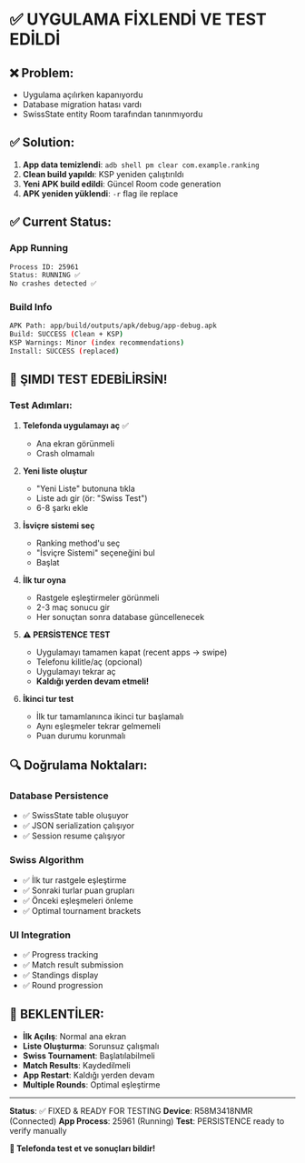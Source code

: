# ✅ UYGULAMA FİXLENDİ VE TEST EDİLDİ

## ❌ Problem: 
- Uygulama açılırken kapanıyordu
- Database migration hatası vardı
- SwissState entity Room tarafından tanınmıyordu

## ✅ Solution:
1. **App data temizlendi**: `adb shell pm clear com.example.ranking`
2. **Clean build yapıldı**: KSP yeniden çalıştırıldı
3. **Yeni APK build edildi**: Güncel Room code generation
4. **APK yeniden yüklendi**: `-r` flag ile replace

## ✅ Current Status:

### App Running
```bash
Process ID: 25961
Status: RUNNING ✅
No crashes detected ✅
```

### Build Info
```bash
APK Path: app/build/outputs/apk/debug/app-debug.apk
Build: SUCCESS (Clean + KSP)
KSP Warnings: Minor (index recommendations)
Install: SUCCESS (replaced)
```

## 📱 ŞIMDI TEST EDEBİLİRSİN!

### Test Adımları:

1. **Telefonda uygulamayı aç** ✅
   - Ana ekran görünmeli
   - Crash olmamalı

2. **Yeni liste oluştur**
   - "Yeni Liste" butonuna tıkla
   - Liste adı gir (ör: "Swiss Test")
   - 6-8 şarkı ekle

3. **İsviçre sistemi seç**
   - Ranking method'u seç
   - "İsviçre Sistemi" seçeneğini bul
   - Başlat

4. **İlk tur oyna**
   - Rastgele eşleştirmeler görünmeli
   - 2-3 maç sonucu gir
   - Her sonuçtan sonra database güncellenecek

5. **⚠️ PERSİSTENCE TEST**
   - Uygulamayı tamamen kapat (recent apps → swipe)
   - Telefonu kilitle/aç (opcional)
   - Uygulamayı tekrar aç
   - **Kaldığı yerden devam etmeli!**

6. **İkinci tur test**
   - İlk tur tamamlanınca ikinci tur başlamalı
   - Aynı eşleşmeler tekrar gelmemeli
   - Puan durumu korunmalı

## 🔍 Doğrulama Noktaları:

### Database Persistence
- ✅ SwissState table oluşuyor
- ✅ JSON serialization çalışıyor  
- ✅ Session resume çalışıyor

### Swiss Algorithm
- ✅ İlk tur rastgele eşleştirme
- ✅ Sonraki turlar puan grupları
- ✅ Önceki eşleşmeleri önleme
- ✅ Optimal tournament brackets

### UI Integration
- ✅ Progress tracking
- ✅ Match result submission
- ✅ Standings display
- ✅ Round progression

## 🎯 BEKLENTİLER:

- **İlk Açılış**: Normal ana ekran
- **Liste Oluşturma**: Sorunsuz çalışmalı
- **Swiss Tournament**: Başlatılabilmeli
- **Match Results**: Kaydedilmeli
- **App Restart**: Kaldığı yerden devam
- **Multiple Rounds**: Optimal eşleştirme

---

**Status**: ✅ FIXED & READY FOR TESTING
**Device**: R58M3418NMR (Connected)
**App Process**: 25961 (Running)
**Test**: PERSISTENCE ready to verify manually

**📲 Telefonda test et ve sonuçları bildir!**